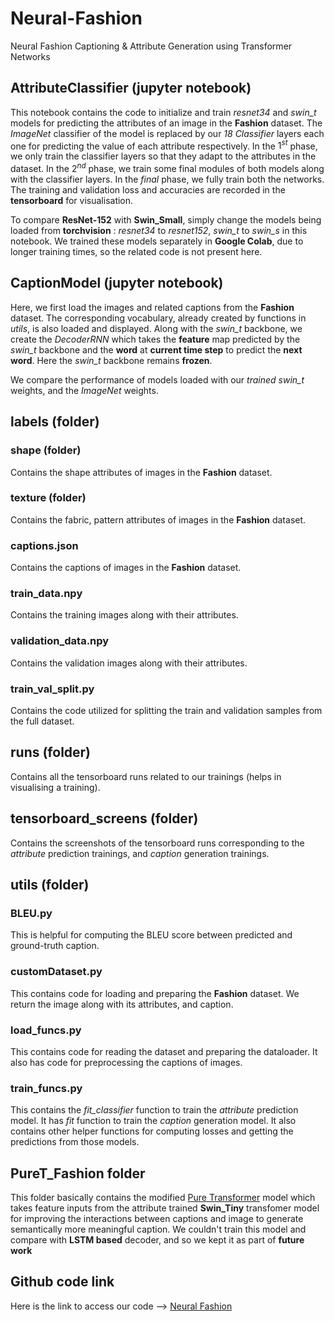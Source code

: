 # Neural-Fashion
Neural Fashion Captioning &amp; Attribute Generation using Transformer Networks

## AttributeClassifier (jupyter notebook)
This notebook contains the code to initialize and train *resnet34* and *swin_t* models for predicting the attributes of an image in the **Fashion** dataset. The *ImageNet* classifier of the model is replaced by our *18 Classifier* layers each one for predicting the value of each attribute respectively. In the $1^{st}$ phase, we only train the classifier layers so that they adapt to the attributes in the dataset. In the $2^{nd}$ phase, we train some final modules of both models along with the classifier layers. In the *final* phase, we fully train both the networks. The training and validation loss and accuracies are recorded in the **tensorboard** for visualisation.

To compare **ResNet-152** with **Swin_Small**, simply change the models being loaded from **torchvision** : *resnet34* to *resnet152*, *swin_t* to *swin_s* in this notebook. We trained these models separately in **Google Colab**, due to longer training times, so the related code is not present here.

## CaptionModel (jupyter notebook)
Here, we first load the images and related captions from the **Fashion** dataset. The corresponding vocabulary, already created by functions in *utils*, is also loaded and displayed. Along with the *swin_t* backbone, we create the *DecoderRNN* which takes the **feature** map predicted by the *swin_t* backbone and the **word** at **current time step** to predict the **next word**. Here the *swin_t* backbone remains **frozen**.

We compare the performance of models loaded with our *trained* *swin_t* weights, and the *ImageNet* weights.

## labels (folder)
### shape (folder)
Contains the shape attributes of images in the **Fashion** dataset.

### texture (folder)
Contains the fabric, pattern attributes of images in the **Fashion** dataset.

### captions.json
Contains the captions of images in the **Fashion** dataset.

### train_data.npy
Contains the training images along with their attributes.

### validation_data.npy
Contains the validation images along with their attributes.

### train_val_split.py
Contains the code utilized for splitting the train and validation samples from the full dataset.

## runs (folder)
Contains all the tensorboard runs related to our trainings (helps in visualising a training). 

## tensorboard_screens (folder)
Contains the screenshots of the tensorboard runs corresponding to the *attribute* prediction trainings, and *caption* generation trainings.

## utils (folder)
### BLEU.py
This is helpful for computing the BLEU score between predicted and ground-truth caption.

### customDataset.py
This contains code for loading and preparing the **Fashion** dataset. We return the image along with its attributes, and caption.

### load_funcs.py
This contains code for reading the dataset and preparing the dataloader. It also has code for preprocessing the captions of images.

### train_funcs.py
This contains the *fit_classifier* function to train the *attribute* prediction model. It has *fit* function to train the *caption* generation model. It also contains other helper functions for computing losses and getting the predictions from those models.

## PureT_Fashion folder
This folder basically contains the modified [Pure Transformer](https://github.com/232525/PureT) model which takes feature inputs from the attribute trained **Swin_Tiny** transfomer model for improving the interactions between captions and image to generate semantically more meaningful caption. We couldn't train this model and compare with **LSTM based** decoder, and so we kept it as part of **future work**

## Github code link
Here is the link to access our code --> [Neural Fashion](https://github.com/sanjeevnara7/Neural-Fashion)
